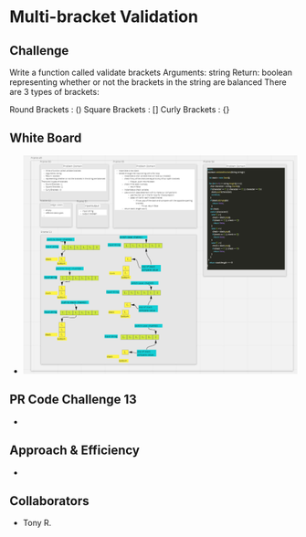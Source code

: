 # Multi-bracket Validation
## Challenge

Write a function called validate brackets
Arguments: string
Return: boolean
representing whether or not the brackets in the string are balanced
There are 3 types of brackets:

Round Brackets : ()
Square Brackets : []
Curly Brackets : {}



## White Board

- ![Multi-Bracket-Validation](./brackets.PNG)

## PR Code Challenge 13

- 

## Approach & Efficiency

- 

## Collaborators

- Tony R.

